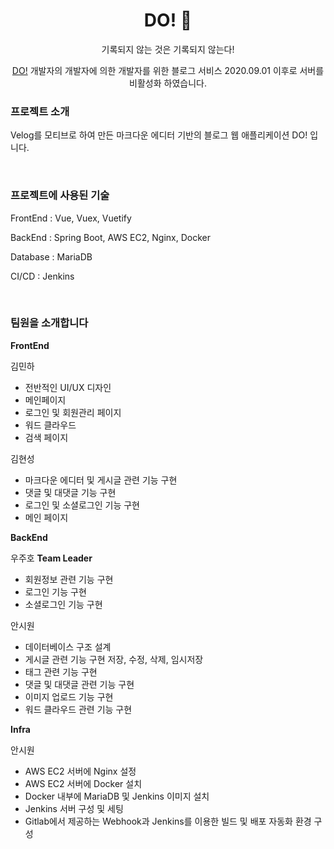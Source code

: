<h1 align="center"> DO! 🥥  </h1>

<p align="center"> 기록되지 않는 것은 기록되지 않는다!</p>
<p align="center"><a href="http://i3a507.p.ssafy.io/">DO!</a> 개발자의 개발자에 의한 개발자를 위한 블로그 서비스 2020.09.01 이후로 서버를 비활성화 하였습니다.</p>

### 프로젝트 소개 
Velog를 모티브로 하여 만든 마크다운 에디터 기반의 블로그 웹 애플리케이션 DO! 입니다. 

<br>

### 프로젝트에 사용된 기술
FrontEnd : Vue, Vuex, Vuetify

BackEnd : Spring Boot, AWS EC2, Nginx, Docker

Database : MariaDB

CI/CD : Jenkins

<br>

### 팀원을 소개합니다
**FrontEnd**

김민하 
  * 전반적인 UI/UX 디자인
  * 메인페이지 
  * 로그인 및 회원관리 페이지 
  * 워드 클라우드 
  * 검색 페이지
  
  
김현성 
  * 마크다운 에디터 및 게시글 관련 기능 구현
  * 댓글 및 대댓글 기능 구현
  * 로그인 및 소셜로그인 기능 구현
  * 메인 페이지 
  
**BackEnd**

우주호 **Team Leader**
  * 회원정보 관련 기능 구현
  * 로그인 기능 구현 
  * 소셜로그인 기능 구현


안시원
  * 데이터베이스 구조 설계
  * 게시글 관련 기능 구현 저장, 수정, 삭제, 임시저장 
  * 태그 관련 기능 구현 
  * 댓글 및 대댓글 관련 기능 구현 
  * 이미지 업로드 기능 구현 
  * 워드 클라우드 관련 기능 구현 

**Infra**


안시원
  * AWS EC2 서버에 Nginx 설정
  * AWS EC2 서버에 Docker 설치 
  * Docker 내부에 MariaDB 및 Jenkins 이미지 설치 
  * Jenkins 서버 구성 및 세팅
  * Gitlab에서 제공하는 Webhook과 Jenkins를 이용한 빌드 및 배포 자동화 환경 구성
  
 
